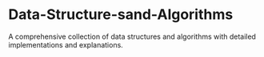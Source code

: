 # Data-Structure-sand-Algorithms
A comprehensive collection of data structures and algorithms with detailed implementations and explanations.
